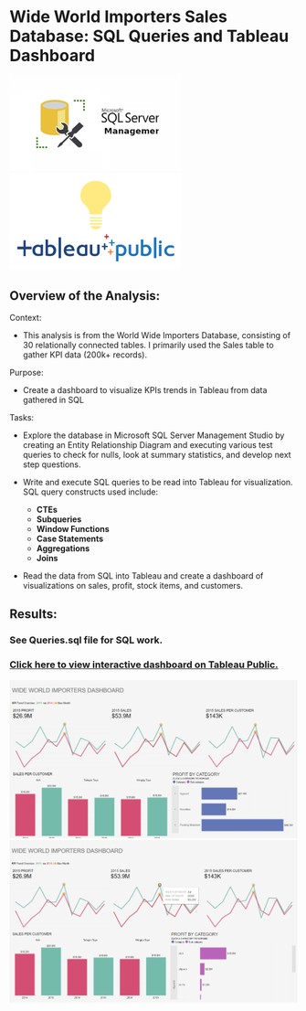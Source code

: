 # Wide World Importers Sales Database: SQL Queries and Tableau Dashboard 


<img src = "https://github.com/sarahrosegallagher/Importers_Sales_SQL_Tableau/blob/dbba14820a493257b00e71737798579bc24b24fa/Images/mssm.png" width="300">

<img src = "https://github.com/sarahrosegallagher/Importers_Sales_SQL_Tableau/blob/dbba14820a493257b00e71737798579bc24b24fa/Images/tableautips_30.png" width="300">


## Overview of the Analysis:

Context:
* This analysis is from the World Wide Importers Database, consisting of 30 relationally connected tables. I primarily used the Sales table to gather KPI data (200k+ records). 

Purpose:
*  Create a dashboard to visualize KPIs trends in Tableau from data gathered in SQL 

Tasks:
* Explore the database in Microsoft SQL Server Management Studio by creating an Entity Relationship Diagram and executing various test queries to check for nulls, look at summary statistics, and develop next step questions. 

* Write and execute SQL queries to be read into Tableau for visualization. SQL query constructs used include: 
  * **CTEs**
  * **Subqueries**
  * **Window Functions**
  * **Case Statements**
  * **Aggregations**
  * **Joins**
  
 * Read the data from SQL into Tableau and create a dashboard of visualizations on sales, profit, stock items, and customers. 

## Results:

### See Queries.sql file for SQL work. 

### [Click here to view interactive dashboard on Tableau Public. ](https://public.tableau.com/views/test_16744357801420/Dashboard1?:language=en-US&:display_count=n&:origin=viz_share_link)



<img src = "https://github.com/sarahrosegallagher/Importers_Sales_SQL_Tableau/blob/main/Images/dashboard1.png" >

<img src = "https://github.com/sarahrosegallagher/Importers_Sales_SQL_Tableau/blob/main/Images/dashboard2.png" >







